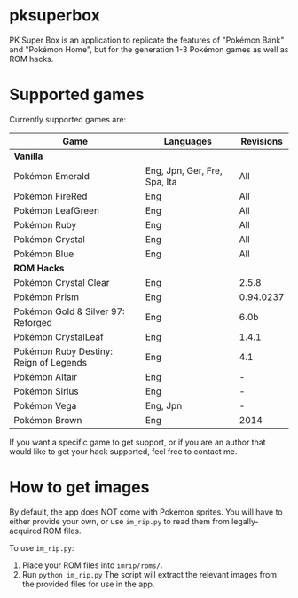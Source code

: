 # pksuperbox
 
PK Super Box is an application to replicate the features of "Pokémon Bank" and "Pokémon Home", but for the generation 1-3 Pokémon games as well as ROM hacks.

# Supported games

Currently supported games are:

| Game | Languages | Revisions |
| ---- | --------- | --------- |
| **Vanilla** |||
| Pokémon Emerald | Eng, Jpn, Ger, Fre, Spa, Ita| All |
| Pokémon FireRed | Eng | All |
| Pokémon LeafGreen | Eng | All |
| Pokémon Ruby | Eng | All |
| Pokémon Crystal | Eng | All |
| Pokémon Blue | Eng | All |
| **ROM Hacks**|||
| Pokémon Crystal Clear | Eng | 2.5.8 |
| Pokémon Prism | Eng | 0.94.0237 |
| Pokémon Gold & Silver 97: Reforged | Eng | 6.0b |
| Pokémon CrystalLeaf | Eng | 1.4.1 |
| Pokémon Ruby Destiny: Reign of Legends | Eng | 4.1 |
| Pokémon Altair | Eng | - |
| Pokémon Sirius | Eng | - |
| Pokémon Vega | Eng, Jpn | - |
| Pokémon Brown | Eng | 2014 |

If you want a specific game to get support, or if you are an author that would like to get your hack supported, feel free to contact me.

# How to get images

By default, the app does NOT come with Pokémon sprites. You will have to either provide your own, or use `im_rip.py` to read them from legally-acquired ROM files.

To use `im_rip.py`:
1. Place your ROM files into `imrip/roms/`.
2. Run `python im_rip.py`
The script will extract the relevant images from the provided files for use in the app.
